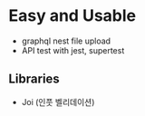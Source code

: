 # Easy and Usable
- graphql nest file upload
- API test with jest, supertest

## Libraries
 - Joi (인풋 벨리데이션)

